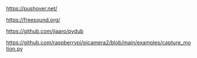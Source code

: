 https://pushover.net/

https://freesound.org/

https://github.com/jiaaro/pydub

https://github.com/raspberrypi/picamera2/blob/main/examples/capture_motion.py



